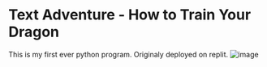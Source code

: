 # Text Adventure - How to Train Your Dragon

This is my first ever python program. Originaly deployed on replit. 
![image](https://github.com/user-attachments/assets/87bf95d9-4d7c-4dc7-aefe-759e89287ac9)
